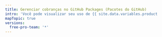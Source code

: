 ```yaml
---
title: Gerenciar cobranças no GitHub Packages (Pacotes do GitHub)
intro: 'Você pode visualizar seu uso de {{ site.data.variables.product.prodname_registry }} e definir um limite de gastos para {{ site.data.variables.product.prodname_registry }}.'
mapTopic: true
versions:
  free-pro-team: '*'
---
```


